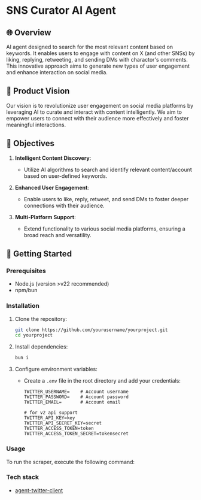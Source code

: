 # SNS Curator AI Agent

## 🌐 Overview

AI agent designed to search for the most relevant content based on keywords. It enables users to engage with content on X (and other SNSs) by liking, replying, retweeting, and sending DMs with charactor's comments. This innovative approach aims to generate new types of user engagement and enhance interaction on social media.

## 🌟 Product Vision

Our vision is to revolutionize user engagement on social media platforms by leveraging AI to curate and interact with content intelligently. We aim to empower users to connect with their audience more effectively and foster meaningful interactions.

## 🎯 Objectives

1. **Intelligent Content Discovery**: 
   - Utilize AI algorithms to search and identify relevant content/account based on user-defined keywords. 

2. **Enhanced User Engagement**:
   - Enable users to like, reply, retweet, and send DMs to foster deeper connections with their audience.

3. **Multi-Platform Support**:
   - Extend functionality to various social media platforms, ensuring a broad reach and versatility.

## 🚀 Getting Started

### Prerequisites

- Node.js (version >v22 recommended)
- npm/bun

### Installation

1. Clone the repository:
   ```bash
   git clone https://github.com/yourusername/yourproject.git
   cd yourproject
   ```

2. Install dependencies:
   ```bash
   bun i
   ```

3. Configure environment variables:
   - Create a `.env` file in the root directory and add your credentials:
        ```
        TWITTER_USERNAME=    # Account username
        TWITTER_PASSWORD=    # Account password
        TWITTER_EMAIL=       # Account email

        # for v2 api support
        TWITTER_API_KEY=key
        TWITTER_API_SECRET_KEY=secret
        TWITTER_ACCESS_TOKEN=token
        TWITTER_ACCESS_TOKEN_SECRET=tokensecret
        ```

### Usage

To run the scraper, execute the following command:

### Tech stack
- [agent-twitter-client](https://github.com/ai16z/agent-twitter-client)